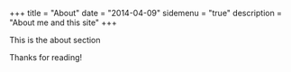 +++
title = "About"
date = "2014-04-09"
sidemenu = "true"
description = "About me and this site"
+++

This is the about section

Thanks for reading!
